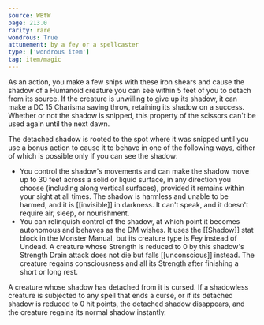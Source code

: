 ```yaml
---
source: WBtW
page: 213.0
rarity: rare
wondrous: True
attunement: by a fey or a spellcaster
type: ['wondrous item']
tag: item/magic
---
```


As an action, you make a few snips with these iron shears and cause the shadow of a Humanoid creature you can see within 5 feet of you to detach from its source. If the creature is unwilling to give up its shadow, it can make a DC 15 Charisma saving throw, retaining its shadow on a success. Whether or not the shadow is snipped, this property of the scissors can't be used again until the next dawn.

The detached shadow is rooted to the spot where it was snipped until you use a bonus action to cause it to behave in one of the following ways, either of which is possible only if you can see the shadow:

- You control the shadow's movements and can make the shadow move up to 30 feet across a solid or liquid surface, in any direction you choose (including along vertical surfaces), provided it remains within your sight at all times. The shadow is harmless and unable to be harmed, and it is [[invisible]] in darkness. It can't speak, and it doesn't require air, sleep, or nourishment.
- You can relinquish control of the shadow, at which point it becomes autonomous and behaves as the DM wishes. It uses the [[Shadow]] stat block in the Monster Manual, but its creature type is Fey instead of Undead. A creature whose Strength is reduced to 0 by this shadow's Strength Drain attack does not die but falls [[unconscious]] instead. The creature regains consciousness and all its Strength after finishing a short or long rest.

A creature whose shadow has detached from it is cursed. If a shadowless creature is subjected to any spell that ends a curse, or if its detached shadow is reduced to 0 hit points, the detached shadow disappears, and the creature regains its normal shadow instantly.


